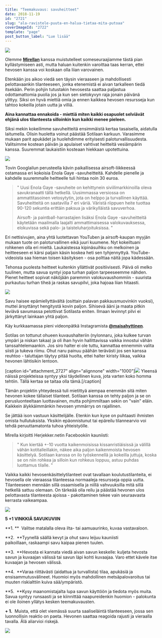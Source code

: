 ```yaml
---
title: "Teemakuvaus: savuheitteet"
date: 2018-11-19
id: "2721"
slug: "ala-ravistele-puuta-en-halua-tietaa-mita-putoaa"
coverImageId: "2722"
template: "page"
post_button_label: "Lue lisää"
---
```


![](/images/unknown-soldier-10.jpg)

Olemme [**Mirellan**](https://hertjekker.otukset.fi/kuvat/) kanssa muistutelleet someseuraajiamme tästä pian kyllästymiseen asti, mutta haluan kuitenkin varoittaa taas kerran, ettei hevosen kanssa voi koskaan olla liian varovainen.

Etenkään jos aikoo viedä sen täysin vieraaseen ja mahdollisesti pelottavaankin tilanteeseen, jonka etenemistä ei aivan tarkalleen tiedä itsekään. Perin pohjin tutustakin hevosesta saattaa paljastua odottamattomia puolia jos ja kun sen sietokyvyn raja jonain päivänä ylittyy. Siksi on hyvä miettiä omia ja ennen kaikkea hevosen resursseja kun tahtoo kokeilla jotain uutta ja villiä.

**Aina kannattaa ennakoida - miettiä miten kaikki osapuolet selviävät ehjänä ulos tilanteesta silloinkin kun kaikki menee pieleen.**

Siksi mekin kokeilimme savuheitteitä ensimmäistä kertaa tasaisella, aidatulla laitumella. Olisin huoletta voinut päästää Sotilaan karkuun. Varasimme mukaan parit apukädet ja huolehdimme erityisesti paloturvallisuudesta. Valitsimme kostean päivän ja apulaiset vahtivat heitteitä vesiämpärin kanssa. Suuremmat laukaistiin kosteaan hiekkaan upotettuina.

![](/images/unknown-soldier-40-Edit.jpg)

Tovin Googlailun perusteella kävin paikallisessa airsoft-liikkeessä ostamassa eri kokoisia Enola Gaye -savuheitteitä. Kahdelle pienelle ja kahdelle suuremmalle heitteelle tuli hintaa noin 30 euroa.

> " Uusi Enola Gaye -savuheite on kehittynein siviilimarkkinoilla oleva savukranaatti tällä hetkellä. Uusimmassa versiossa on ammattitasoinen vetosytytin, jota on helppo ja turvallinen käyttää. Savuheitteitä on saatavilla 7 eri väriä. Väristä riippuen heite tuottaa 90-120 sekuntia erittäin paksua ja värikylläistä savuverhoa.
>
> Airsoft- ja paintball-harrastajien lisäksi Enola Gaye -savuheitteitä käytetään maailmalla laajalti ammattimaisessa valokuvauksessa, elokuvissa sekä palo- ja taisteluharjoituksissa. "

Eri nettisivujen, aina yhtä luotettavan YouTuben ja airsoft-kaupan myyjän mukaan tuote on paloturvallinen eikä juuri kuumene. Nyt kokeiltuani rohkenen olla eri mieltä. Laukaistessa kipinäsuihku on melkoinen ja heitteeseen ei kärsi paljain käsin koskea heti sen tyhjennyttyä. YouTube-videoista saa hieman toisen käsityksen - osa polttaa näitä jopa kädessään.

Tehonsa puolesta heitteet kuitenkin yllättivät positiivisesti. Päivä oli melko tuulinen, mutta savua syntyi jopa turhan paljon tarpeeseemme nähden. Pienet heitteet sopivat näköjään paremmin valokuvaushommiin - suurista purkautuu turhan tiheä ja raskas savupilvi, joka hajoaa liian hitaasti.

![](/images/unknown-soldier-145-Edit.jpg)

Savu haisee epämiellyttävältä (osittain palavan pakkausmuovinkin vuoksi), muttei ärsyttänyt hengitystä kovin paljon. Sihisevä ääni ja maata pitkin leviävä savumassa pelottivat Sotilasta eniten. Ilmaan levinnyt pilvi ei järkyttänyt lainkaan yhtä paljon.

Käy kurkkaamassa pieni videonpätkä Instagramista [**@maisahyttinen**](https://www.instagram.com/maisahyttinen/).

Sotilas on tottunut ohueen kuvaushalteriin (nylonnaru, joka kulkee turvan ympäri ja niskan takaa) ja oli ihan hyvin hallittavissa vaikka innostui vähän tanssahtelemaankin. Jos siro halter ei ole tuttu, kannattaa ennemmin valita siisti ja tukeva riimu. Ohut naru painuu päähän terävästi jos sen kanssa reuhtoo - taluttajan täytyy pitää huolta, ettei halter kiristy liikaa, vaikka hevonen lähtisikin lentoon.

\[caption id="attachment_2727" align="alignnone" width="1000"\]![](/images/unknown-soldier-111-Edit-2.jpg) Yleensä näissä projekteissa syntyy yksi täydellinen kuva, jota varten koko homma tehtiin. Tällä kertaa se taitaa olla tämä.\[/caption\]

Tämän projektin yhteydessä tuli mietittyä aiempaa enemmän sitä miten hevonen kokee tällaiset tilanteet. Sotilaan kanssa on tehty paljon ja se on perusluonteeltaan luottavainen, mutta pohjimmiltaan sekin on "vain" eläin. Kaikkein älykkäimmänkin hevosen ymmärrys on rajallinen.

Se jättää ison vastuun käsittelijälle. Etenkin kun kyse on puhtaasti ihmisten omista hullutuksista. Yksikin epäonnistunut tai epäreilu tilannearvio voi tehdä peruuttamatonta tuhoa yhteistyölle.

Mirella kirjoitti Herjekker.netin Facebookiin kauniisti:

> " Kun kiertää +-10 vuotta kaikenmoisissa kissanristiäisissä ja välillä vähän kotitalleillakin, näkee aika paljon kaikenmoista hevosen käsittelyä. Sotilaan kanssa on ilo työskennellä ja kokeilla juttuja, koska se on niin rohkea ja silloin kun rohkeus loppuu, astuu puhdas luottamus tilalle. "

Vaikka kaikki hevosenkäsittelytilanteet ovat tavallaan koulutustilanteita, ei hevosella ole vieraassa tilanteessa normaaleja resursseja oppia uutta. Tilanteeseen mennään sillä osaamisella ja niillä vahvuuksilla mitä sillä hetkellä sattuu olemaan. On tärkeää olla reilu ja päästää hevonen ulos pelottavasta tilanteesta ajoissa - pakottaminen tekee vain seuraavasta kerrasta vaikeampaa.

![](/images/unknown-soldier-15.jpg)

**5 +1 VINKKIÄ SAVUKUVIIN**

**1. **  Valitse matalalla oleva ilta- tai aamuaurinko, kuvaa vastavaloon.

**2\.  **Tyynellä säällä kevyt ja ohut savu leijuu kauniisti paikoillaan, raskaampi savu kaipaa pienen tuulen.

**3\.  **Hevosta ei kannata viedä aivan savun keskelle: kuljeta hevosta savun ja kuvaajan välissä tai savun läpi kohti kuvaajaa. Varo ettet kävele itse kuvaajan ja hevosen välissä.

**4\.  **Varaa riittävästi (aidattua ja turvallista) tilaa, apukäsiä ja ensisammutusvälineet. Huomioi myös mahdollinen metsäpalovaroitus tai muuten riskialttiin kuiva sää/ympäristö.

**5\.  **Kysy maanomistajalta lupa savun käyttöön ja tiedota myös muita. Savua syntyy runsaasti ja se kiinnittää naapureidenkin huomion - palokunta ei ole iloinen yllätys kesken teemakuvausten.

**\+ 1.**  Muista, että olet viemässä suurta saaliseläintä tilanteeseen, jossa sen luonnollisin reaktio on paeta. Hevonen saattaa reagoida rajusti ja vieraalla tavalla. Älä aliarvioi riskejä.

![](/images/unknown-soldier-152-Edit.jpg)
